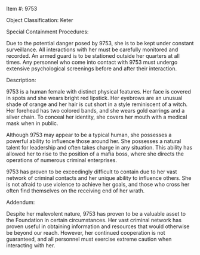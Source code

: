 Item #: 9753

Object Classification: Keter

Special Containment Procedures:

Due to the potential danger posed by 9753, she is to be kept under constant surveillance. All interactions with her must be carefully monitored and recorded. An armed guard is to be stationed outside her quarters at all times. Any personnel who come into contact with 9753 must undergo extensive psychological screenings before and after their interaction.

Description:

9753 is a human female with distinct physical features. Her face is covered in spots and she wears bright red lipstick. Her eyebrows are an unusual shade of orange and her hair is cut short in a style reminiscent of a witch. Her forehead has two colored bands, and she wears gold earrings and a silver chain. To conceal her identity, she covers her mouth with a medical mask when in public.

Although 9753 may appear to be a typical human, she possesses a powerful ability to influence those around her. She possesses a natural talent for leadership and often takes charge in any situation. This ability has allowed her to rise to the position of a mafia boss, where she directs the operations of numerous criminal enterprises.

9753 has proven to be exceedingly difficult to contain due to her vast network of criminal contacts and her unique ability to influence others. She is not afraid to use violence to achieve her goals, and those who cross her often find themselves on the receiving end of her wrath.

Addendum:

Despite her malevolent nature, 9753 has proven to be a valuable asset to the Foundation in certain circumstances. Her vast criminal network has proven useful in obtaining information and resources that would otherwise be beyond our reach. However, her continued cooperation is not guaranteed, and all personnel must exercise extreme caution when interacting with her.